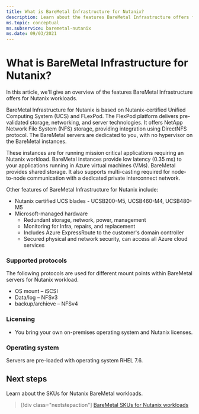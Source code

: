 ```yaml
---
title: What is BareMetal Infrastructure for Nutanix?
description: Learn about the features BareMetal Infrastructure offers for Nutanix workloads. 
ms.topic: conceptual
ms.subservice: baremetal-nutanix
ms.date: 09/03/2021
---
```


# What is BareMetal Infrastructure for Nutanix?

In this article, we'll give an overview of the features BareMetal Infrastructure offers for Nutanix workloads.

BareMetal Infrastructure for Nutanix is based on Nutanix-certified Unified Computing System (UCS) and FLexPod. The FlexPod platform delivers pre-validated storage, networking, and server technologies. It offers NetApp Network File System (NFS) storage, providing integration using DirectNFS protocol. The BareMetal servers are dedicated to you, with no hypervisor on the BareMetal instances. 

These instances are for running mission critical applications requiring an Nutanix workload. BareMetal instances provide low latency (0.35 ms) to your applications running in Azure virtual machines (VMs). BareMetal provides shared storage. It also supports multi-casting required for node-to-node communication with a dedicated private interconnect network. 

Other features of BareMetal Infrastructure for Nutanix include:

- Nutanix certified UCS blades - UCSB200-M5, UCSB460-M4, UCSB480-M5
- Microsoft-managed hardware
  - Redundant storage, network, power, management
  - Monitoring for Infra, repairs, and replacement
  - Includes Azure ExpressRoute to the customer's domain controller
  - Secured physical and network security, can access all Azure cloud services

### Supported protocols

The following protocols are used for different mount points within BareMetal servers for Nutanix workload.

- OS mount – iSCSI
- Data/log – NFSv3
- backup/archieve – NFSv4

### Licensing

- You bring your own on-premises operating system and Nutanix licenses.

### Operating system

Servers are pre-loaded with operating system RHEL 7.6.

## Next steps

Learn about the SKUs for Nutanix BareMetal workloads.

> [!div class="nextstepaction"]
> [BareMetal SKUs for Nutanix workloads](nutanix-baremetal-skus.md)
